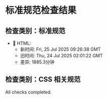 # 标准规范检查结果

## 检查类别：标准规范

- 🔄 HTML:
  - 新时间: Fri, 25 Jul 2025 09:26:38 GMT
  - 旧时间: Thu, 24 Jul 2025 02:01:22 GMT
  - 差异: 1885.3分钟


## 检查类别：CSS 相关规范



All checks completed.
